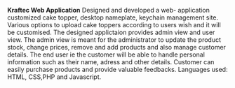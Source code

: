 <b>Kraftec Web Application</b>
Designed and developed a web- application customized cake topper, desktop nameplate, keychain management site. Various options to upload cake toppers according to users wish and it will be customised. 
The designed applictaion provides admin view and user view. The admin view is meant for the administrator to update the product stock, change prices, remove and add products and also manage customer details.
The end user ie the customer will be able to handle personal information such as their name, adress and other details. Customer  can easily purchase products and provide valuable feedbacks.
Languages used: HTML, CSS,PHP and Javascript.

